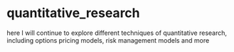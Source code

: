 # quantitative_research
 here I will continue to explore different techniques of quantitative research, including options pricing models, risk management models and more
